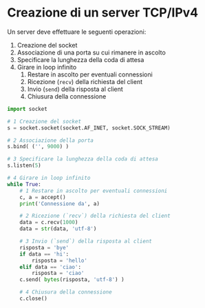 # Creazione di un server TCP/IPv4

Un server deve effettuare le seguenti operazioni:

1. Creazione del socket
2. Associazione di una porta su cui rimanere in ascolto
3. Specificare la lunghezza della coda di attesa
4. Girare in loop infinito
   1. Restare in ascolto per eventuali connessioni
   2. Ricezione (`recv`) della richiesta del client
   3. Invio (`send`) della risposta al client
   4. Chiusura della connessione

```py
import socket

# 1 Creazione del socket
s = socket.socket(socket.AF_INET, socket.SOCK_STREAM)

# 2 Associazione della porta
s.bind( ('', 9000) )

# 3 Specificare la lunghezza della coda di attesa
s.listen(5)

# 4 Girare in loop infinito
while True:
    # 1 Restare in ascolto per eventuali connessioni
    c, a = accept()
    print('Connessione da', a)

    # 2 Ricezione (`recv`) della richiesta del client
    data = c.recv(1000)
    data = str(data, 'utf-8')

    # 3 Invio (`send`) della risposta al client
    risposta = 'bye'
    if data == 'hi':
        risposta = 'hello'
    elif data == 'ciao':
        risposta = 'ciao'
    c.send( bytes(risposta, 'utf-8') )

    # 4 Chiusura della connessione
    c.close()
```

